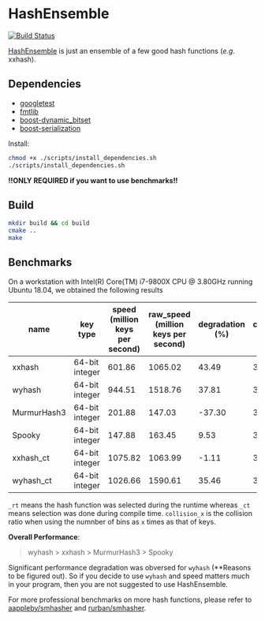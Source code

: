 # HashEnsemble
[![Build Status](https://travis-ci.org/long-gong/HashEnsemble.svg?branch=master)](https://travis-ci.org/long-gong/HashEnsemble)

[HashEnsemble](https://github.com/long-gong/HashEnsemble) is just an ensemble of a few good hash functions (_e.g._ xxhash).


## Dependencies

+ [googletest](https://github.com/google/googletest)
+ [fmtlib](https://github.com/fmtlib/fmt)
+ [boost-dynamic_bitset](https://github.com/boostorg/dynamic_bitset)
+ [boost-serialization](https://github.com/boostorg/serialization)

Install:
```bash
chmod +x ./scripts/install_dependencies.sh
./scripts/install_dependencies.sh
```

**!!ONLY REQUIRED if you want to use benchmarks!!**

## Build

```bash
mkdir build && cd build
cmake ..
make
```

## Benchmarks

On a workstation with Intel(R) Core(TM) i7-9800X CPU @ 3.80GHz running Ubuntu 18.04, we obtained the following results

|name       |key type      |speed (million keys per second)|raw_speed (million keys per second)|degradation (%)|collision_1 (%)|collision_2 (%)|collision_5 (%)|collision_10 (%)|
|-----------|--------------|-------------------------------|-----------------------------------|---------------|---------------|---------------|---------------|----------------|
|xxhash     |64-bit integer|601.86                         |1065.02                            |43.49          |36.79          |10.66          |1.87           |0.48            |
|wyhash     |64-bit integer|944.51                         |1518.76                            |37.81          |36.78          |10.65          |1.87           |0.48            |
|MurmurHash3|64-bit integer|201.88                         |147.03                             |-37.30         |36.79          |10.66          |1.88           |0.49            |
|Spooky     |64-bit integer|147.88                         |163.45                             |9.53           |36.78          |10.65          |1.87           |0.48            |
|xxhash_ct  |64-bit integer|1075.82                        |1063.99                            |-1.11          |36.79          |10.66          |1.87           |0.48            |
|wyhash_ct  |64-bit integer|1026.66                        |1590.61                            |35.46          |36.78          |10.65          |1.87           |0.48            |

`_rt` means the hash function was selected during the runtime whereas `_ct` means selection was done during compile time. `collision_x` is the collision ratio when using the numnber of bins as `x` times as that of keys.

**Overall Performance**:
> wyhash > xxhash > MurmurHash3 > Spooky

Significant performance degradation was obversed for `wyhash` (**Reasons to be figured out). So if you
decide to use `wyhash` and speed matters much in your program, then you are not suggested to use HashEnsemble.

For more professional benchmarks on more hash functions, please refer to [aappleby/smhasher](https://github.com/aappleby/smhasher) and [rurban/smhasher](https://github.com/aappleby/smhasher).

